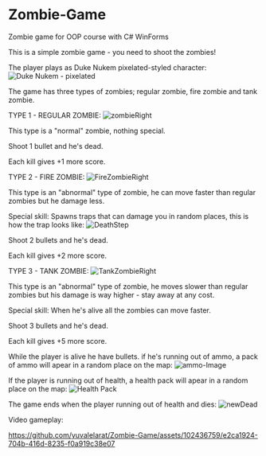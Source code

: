 # Zombie-Game
Zombie game for OOP course with C# WinForms

This is a simple zombie game - you need to shoot the zombies!


The player plays as Duke Nukem pixelated-styled character: ![Duke Nukem - pixelated](https://github.com/yuvalelarat/Zombie-Game/assets/102436759/e6fe8f29-2f75-4504-803a-114311757382)



The game has three types of zombies; regular zombie, fire zombie and tank zombie.

TYPE 1 - REGULAR ZOMBIE: ![zombieRight](https://github.com/yuvalelarat/Zombie-Game/assets/102436759/70d89e19-beed-41de-993c-3d9522ea6342)


This type is a "normal" zombie, nothing special.

Shoot 1 bullet and he's dead.

Each kill gives +1 more score.


TYPE 2 - FIRE ZOMBIE: ![FireZombieRight](https://github.com/yuvalelarat/Zombie-Game/assets/102436759/925cd07e-065f-4cf4-be80-7d281070c57d)


This type is an "abnormal" type of zombie, he can move faster than regular zombies but he damage less.

Special skill: Spawns traps that can damage you in random places, this is how the trap looks like: ![DeathStep](https://github.com/yuvalelarat/Zombie-Game/assets/102436759/09bc0016-0b89-4d2c-9800-8ba69d5b90ce)


Shoot 2 bullets and he's dead.

Each kill gives +2 more score.

TYPE 3 - TANK ZOMBIE: ![TankZombieRight](https://github.com/yuvalelarat/Zombie-Game/assets/102436759/f03bfb18-46eb-4eb8-b966-e304f5432eb9)

This type is an "abnormal" type of zombie, he moves slower than regular zombies but his damage is way higher - stay away at any cost.

Special skill: When he's alive all the zombies can move faster.

Shoot 3 bullets and he's dead.

Each kill gives +5 more score.

While the player is alive he have bullets. if he's running out of ammo, a pack of ammo will apear in a random place on the map: ![ammo-Image](https://github.com/yuvalelarat/Zombie-Game/assets/102436759/004872ab-c516-4471-a933-b21b66a1ed1a)



If the player is running out of health, a health pack will apear in a random place on the map: ![Health Pack](https://github.com/yuvalelarat/Zombie-Game/assets/102436759/a3a2f2cd-e460-441d-9339-9093bce206eb)



The game ends when the player running out of health and dies: ![newDead](https://github.com/yuvalelarat/Zombie-Game/assets/102436759/3f2541e1-c040-4f3e-9ecc-cf9d7728b5e3)



Video gameplay:



https://github.com/yuvalelarat/Zombie-Game/assets/102436759/e2ca1924-704b-416d-8235-f0a919c38e07



